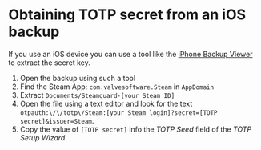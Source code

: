 # Obtaining TOTP secret from an iOS backup

If you use an iOS device you can use a tool like the [iPhone Backup Viewer](http://www.imactools.com/iphonebackupviewer/) to extract the secret key.

1. Open the backup using such a tool
2. Find the Steam App: `com.valvesoftware.Steam` in `AppDomain`
3. Extract `Documents/Steamguard-[your Steam ID]`
4. Open the file using a text editor and look for the text `otpauth:\/\/totp\/Steam:[your Steam login]?secret=[TOTP secret]&issuer=Steam`.
5. Copy the value of `[TOTP secret]` info the *TOTP Seed* field of the *TOTP Setup Wizard*.